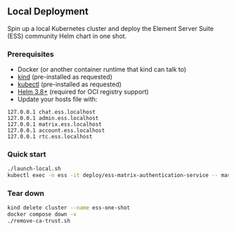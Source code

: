 ## Local Deployment

Spin up a local Kubernetes cluster and deploy the Element Server Suite (ESS) community Helm chart in one shot.

### Prerequisites

- Docker (or another container runtime that kind can talk to)
- [kind](https://kind.sigs.k8s.io/) (pre-installed as requested)
- [kubectl](https://kubernetes.io/docs/tasks/tools/) (pre-installed as requested)
- [Helm 3.8+](https://helm.sh/) (required for OCI registry support)
- Update your hosts file with:

```
127.0.0.1 chat.ess.localhost
127.0.0.1 admin.ess.localhost
127.0.0.1 matrix.ess.localhost
127.0.0.1 account.ess.localhost
127.0.0.1 rtc.ess.localhost
```

### Quick start

```bash
./launch-local.sh
kubectl exec -n ess -it deploy/ess-matrix-authentication-service -- mas-cli manage register-user
```

### Tear down

```bash
kind delete cluster --name ess-one-shot
docker compose down -v
./remove-ca-trust.sh
```
